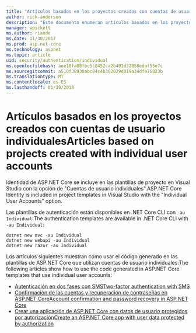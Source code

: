 ```yaml
---
title: "Artículos basados en los proyectos creados con cuentas de usuario individuales"
author: rick-anderson
description: "Este documento enumeran artículos basados en los proyectos creados con cuentas de usuario individuales."
manager: wpickett
ms.author: riande
ms.date: 11/30/2017
ms.prod: asp.net-core
ms.technology: aspnet
ms.topic: article
uid: security/authentication/individual
ms.openlocfilehash: aee18fa08fbc5c8452ca2b401d32858edaf55e7c
ms.sourcegitcommit: a510f38930abc84c4b302029d019a34dfe76823b
ms.translationtype: MT
ms.contentlocale: es-ES
ms.lasthandoff: 01/30/2018
---
```

# <a name="articles-based-on-projects-created-with-individual-user-accounts"></a><span data-ttu-id="e3f87-103">Artículos basados en los proyectos creados con cuentas de usuario individuales</span><span class="sxs-lookup"><span data-stu-id="e3f87-103">Articles based on projects created with individual user accounts</span></span>

<span data-ttu-id="e3f87-104">Identidad de ASP.NET Core se incluye en las plantillas de proyecto en Visual Studio con la opción de "Cuentas de usuario individuales".</span><span class="sxs-lookup"><span data-stu-id="e3f87-104">ASP.NET Core Identity is included in project templates in Visual Studio with the "Individual User Accounts" option.</span></span>

<span data-ttu-id="e3f87-105">Las plantillas de autenticación están disponibles en .NET Core CLI con `-au Individual`:</span><span class="sxs-lookup"><span data-stu-id="e3f87-105">The authentication templates are available in .NET Core CLI with `-au Individual`:</span></span>

```console
dotnet new mvc -au Individual
dotnet new webapi -au Individual
dotnet new razor -au Individual
```

<span data-ttu-id="e3f87-106">Los artículos siguientes muestran cómo usar el código generado en las plantillas de ASP.NET Core que utilizan cuentas de usuario individuales:</span><span class="sxs-lookup"><span data-stu-id="e3f87-106">The following articles show how to use the code generated in ASP.NET Core templates that use individual user accounts:</span></span>

* [<span data-ttu-id="e3f87-107">Autenticación en dos fases con SMS</span><span class="sxs-lookup"><span data-stu-id="e3f87-107">Two-factor authentication with SMS</span></span>](xref:security/authentication/2fa)
* [<span data-ttu-id="e3f87-108">Confirmación de las cuentas y recuperación de contraseñas en ASP.NET Core</span><span class="sxs-lookup"><span data-stu-id="e3f87-108">Account confirmation and password recovery in ASP.NET Core</span></span>](xref:security/authentication/accconfirm)
* [<span data-ttu-id="e3f87-109">Crear una aplicación de ASP.NET Core con datos de usuario protegidos por autorización</span><span class="sxs-lookup"><span data-stu-id="e3f87-109">Create an ASP.NET Core app with user data protected by authorization</span></span>](xref:security/authorization/secure-data)
